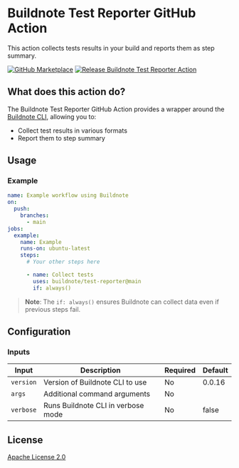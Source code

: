 # Buildnote Test Reporter GitHub Action

This action collects tests results in your build and reports them as step summary.

[![GitHub Marketplace](https://img.shields.io/badge/Marketplace-Buildnote%20Test%20Reporter%20Action-blue.svg?colorA=24292e&colorB=0366d6&style=flat&longCache=true&logo=github)](https://github.com/marketplace/actions/buildnote-test-reporter-action)
[![Release Buildnote Test Reporter Action](https://github.com/buildnote/action/actions/workflows/release.yml/badge.svg)](https://github.com/buildnote/test-reporter/actions/workflows/release.yml)

## What does this action do?

The Buildnote Test Reporter GitHub Action provides a wrapper around the [Buildnote CLI](https://buildnote.io/docs/cli/), allowing you
to:

- Collect test results in various formats
- Report them to step summary

## Usage

### Example

```yaml
name: Example workflow using Buildnote
on:
  push:
    branches:
      - main
jobs:
  example:
    name: Example
    runs-on: ubuntu-latest
    steps:
      # Your other steps here

      - name: Collect tests 
        uses: buildnote/test-reporter@main        
        if: always()
```

> **Note**: The `if: always()` ensures Buildnote can collect data even if previous steps fail.

## Configuration

### Inputs

| Input         | Description                               | Required | Default |
|---------------|-------------------------------------------|----------|---------|
| `version`     | Version of Buildnote CLI to use           | No       | 0.0.16  |
| `args`        | Additional command arguments              | No       |         |
| `verbose`     | Runs Buildnote CLI in verbose mode        | No       | false   |

## License

[Apache License 2.0](./LICENSE)